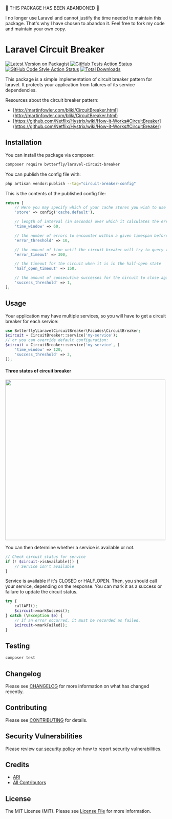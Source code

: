 🚨 THIS PACKAGE HAS BEEN ABANDONED 🚨

I no longer use Laravel and cannot justify the time needed to maintain this package. That's why I have chosen to abandon it. Feel free to fork my code and maintain your own copy.

# Laravel Circuit Breaker

[![Latest Version on Packagist](https://img.shields.io/packagist/v/bvtterfly/laravel-circuit-breaker.svg?style=flat-square)](https://packagist.org/packages/bvtterfly/laravel-circuit-breaker) [![GitHub Tests Action Status](https://img.shields.io/github/workflow/status/bvtterfly/laravel-circuit-breaker/run-tests?label=tests)](https://github.com/bvtterfly/laravel-circuit-breaker/actions?query=workflow%3Arun-tests+branch%3Amain) [![GitHub Code Style Action Status](https://img.shields.io/github/workflow/status/bvtterfly/laravel-circuit-breaker/Check%20&%20fix%20styling?label=code%20style)](https://github.com/bvtterfly/laravel-circuit-breaker/actions?query=workflow%3A"Check+%26+fix+styling"+branch%3Amain) [![Total Downloads](https://img.shields.io/packagist/dt/bvtterfly/laravel-circuit-breaker.svg?style=flat-square)](https://packagist.org/packages/bvtterfly/laravel-circuit-breaker)

This package is a simple implementation of circuit breaker pattern for laravel. It protects your application from failures of its service dependencies.

Resources about the circuit breaker pattern:
* [http://martinfowler.com/bliki/CircuitBreaker.html](http://martinfowler.com/bliki/CircuitBreaker.html)
* [https://github.com/Netflix/Hystrix/wiki/How-it-Works#CircuitBreaker](https://github.com/Netflix/Hystrix/wiki/How-it-Works#CircuitBreaker)

## Installation

You can install the package via composer:

```bash
composer require bvtterfly/laravel-circuit-breaker
```

You can publish the config file with:

```bash
php artisan vendor:publish --tag="circuit-breaker-config"
```

This is the contents of the published config file:

```php
return [
    // Here you may specify which of your cache stores you wish to use as your default store.
    'store' => config('cache.default'),

    // length of interval (in seconds) over which it calculates the error rate
    'time_window' => 60,

    // the number of errors to encounter within a given timespan before opening the circuit
    'error_threshold' => 10,

    // the amount of time until the circuit breaker will try to query the resource again
    'error_timeout' => 300,

    // the timeout for the circuit when it is in the half-open state
    'half_open_timeout' => 150,

    // the amount of consecutive successes for the circuit to close again
    'success_threshold' => 1,
];
```

## Usage

Your application may have multiple services, so you will have to get a circuit breaker for each service:
```php
use Bvtterfly\LaravelCircuitBreaker\Facades\CircuitBreaker;
$circuit = CircuitBreaker::service('my-service');
// or you can override default configuration:
$circuit = CircuitBreaker::service('my-service', [
    'time_window' => 120,
    'success_threshold' => 3,
]);

```

#### Three states of circuit breaker

<img src="https://user-images.githubusercontent.com/1885716/53690408-4a7f3d00-3dad-11e9-852c-0e082b7b9636.png" width="500">

You can then determine whether a service is available or not.

```php
// Check circuit status for service
if (! $circuit->isAvailable()) {
    // Service isn't available
}
```
Service is available if it's CLOSED or HALF_OPEN. Then, you should call your service, depending on the response. You can mark it as a success or failure to update the circuit status.

```php
try {
    callAPI();
    $circuit->markSuccess();
} catch (\Exception $e) {
    // If an error occurred, it must be recorded as failed.
    $circuit->markFailed();
}
```


## Testing

```bash
composer test
```

## Changelog

Please see [CHANGELOG](CHANGELOG.md) for more information on what has changed recently.

## Contributing

Please see [CONTRIBUTING](.github/CONTRIBUTING.md) for details.

## Security Vulnerabilities

Please review [our security policy](../../security/policy) on how to report security vulnerabilities.

## Credits

- [ARI](https://github.com/bvtterfly)
- [All Contributors](../../contributors)

## License

The MIT License (MIT). Please see [License File](LICENSE.md) for more information.
